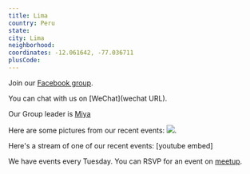 ```yaml
---
title: Lima
country: Peru
state: 
city: Lima
neighborhood: 
coordinates: -12.061642, -77.036711
plusCode:
---
```

Join our [Facebook group](https://www.facebook.com/groups/Free.Code.Camp.Lima).

You can chat with us on [WeChat](wechat URL).

Our Group leader is [Miya](freecodecamp.org/miya)

Here are some pictures from our recent events:
![](https://scontent-dft4-2.xx.fbcdn.net/v/t1.0-9/17522897_10211466184866288_8423373541376329313_n.jpg?oh=d9913030e82de521947428b34a4edccf&oe=59533294).

Here's a stream of one of our recent events:
[youtube embed]

We have events every Tuesday. You can RSVP for an event on [meetup](meetupurl).
